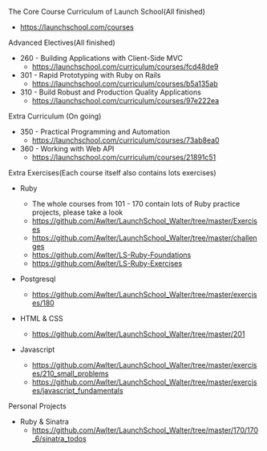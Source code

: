 The Core Course Curriculum of Launch School(All finished)
- https://launchschool.com/courses

Advanced Electives(All finished)
- 260 - Building Applications with Client-Side MVC
  - https://launchschool.com/curriculum/courses/fcd48de9
- 301 - Rapid Prototyping with Ruby on Rails
  - https://launchschool.com/curriculum/courses/b5a135ab
- 310 - Build Robust and Production Quality Applications
  - https://launchschool.com/curriculum/courses/97e222ea
  
Extra Curriculum (On going)
- 350 - Practical Programming and Automation
  - https://launchschool.com/curriculum/courses/73ab8ea0
- 360 - Working with Web API
  - https://launchschool.com/curriculum/courses/21891c51

Extra Exercises(Each course itself also contains lots exercises)
- Ruby
  - The whole courses from 101 - 170 contain lots of Ruby practice projects, please take a look
  - https://github.com/Awlter/LaunchSchool_Walter/tree/master/Exercises
  - https://github.com/Awlter/LaunchSchool_Walter/tree/master/challenges
  - https://github.com/Awlter/LS-Ruby-Foundations
  - https://github.com/Awlter/LS-Ruby-Exercises

- Postgresql
  - https://github.com/Awlter/LaunchSchool_Walter/tree/master/exercises/180

- HTML & CSS
  - https://github.com/Awlter/LaunchSchool_Walter/tree/master/201

- Javascript
  - https://github.com/Awlter/LaunchSchool_Walter/tree/master/exercises/210_small_problems
  - https://github.com/Awlter/LaunchSchool_Walter/tree/master/exercises/javascript_fundamentals

Personal Projects
- Ruby & Sinatra
  - https://github.com/Awlter/LaunchSchool_Walter/tree/master/170/170_6/sinatra_todos
